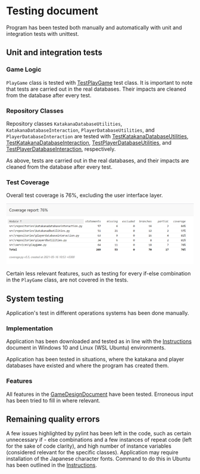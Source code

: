 # Testing document

Program has been tested both manually and automatically with unit and integration tests with unittest.

## Unit and integration tests

### Game Logic

`PlayGame` class is tested with [TestPlayGame](../src/tests/playgame_test.py) test class. It is important to note that tests are carried out in the real databases. Their impacts are cleaned from the database after every test. 

### Repository Classes

Repository classes `KatakanaDatabaseUtilities`, `KatakanaDatabaseInteraction`, `PlayerDatabaseUtilities`, and `PlayerDatabaseInteraction` are tested with [TestKatakanaDatabaseUtilities](../src/tests/katakanadbutilities_test.py), [TestKatakanaDatabaseInteraction](../src/tests/katakanadatabaseinteraction_test.py), 
[TestPlayerDatabaseUtilities](../src/tests/playerdatabaseutilities_test.py), and 
[TestPlayerDatabaseInteraction](../src/tests/playerdatabaseinteraction_test.py), respectively.

As above, tests are carried out in the real databases, and their impacts are cleaned from the database after every test.

### Test Coverage

Overall test coverage is 76%, excluding the user interface layer.

![](./pictures/test_coverage.PNG)

Certain less relevant features, such as testing for every if-else combination in the `PlayGame` class, are not covered in the tests.

## System testing

Application's test in different operations systems has been done manually.

### Implementation

Application has been downloaded and tested as in line with the [Instructions](./preliminary_instructions.md) document in Windows 10 and Linux (WSL Ubuntu) environments.

Application has been tested in situations, where the katakana and player databases have existed and where the program has created them.

### Features

All features in the [GameDesignDocument](./game_design_doc.md) have been tested. Erroneous input has been tried to fill in where relevant.

## Remaining quality errors

A few issues highlighted by pylint has been left in the code, such as certain unnecessary if - else combinations and a few instances of repeat code (left for the sake of code clarity), and high number of instance variables (considered relevant for the specific classes). Application may require installation of the Japanese character fonts. Command to do this in Ubuntu has been outlined in the [Instructions](./preliminary_instructions.md).
